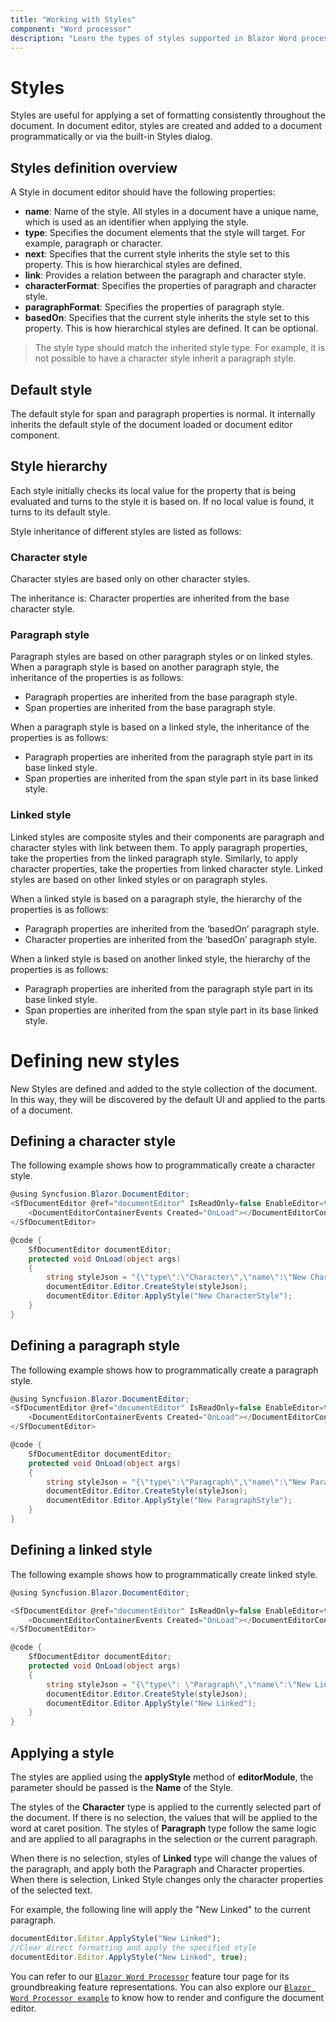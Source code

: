 ```yaml
---
title: "Working with Styles"
component: "Word processor"
description: "Learn the types of styles supported in Blazor Word processor and how to create a style for the document, and apply it for selected contents."
---
```


# Styles

Styles are useful for applying a set of formatting consistently throughout the document. In document editor, styles are created and added to a document programmatically or via the built-in Styles dialog.

## Styles definition overview

A Style in document editor should have the following properties:

* **name**: Name of the style. All styles in a document have a unique name, which is used as an identifier when applying the style.
* **type**: Specifies the document elements that the style will target. For example, paragraph or character.
* **next**: Specifies that the current style inherits the style set to this property. This is how hierarchical styles are defined.
* **link**: Provides a relation between the paragraph and character style.
* **characterFormat**: Specifies the properties of paragraph and character style.
* **paragraphFormat**: Specifies the properties of paragraph style.
* **basedOn**: Specifies that the current style inherits the style set to this property. This is how hierarchical styles are defined. It can be optional.

> The style type should match the inherited style type. For example, it is not possible to have a character style inherit a paragraph style.

## Default style

The default style for span and paragraph properties is normal. It internally inherits the default style of the document loaded or document editor component.

## Style hierarchy

Each style initially checks its local value for the property that is being evaluated and turns to the style it is based on. If no local value is found, it turns to its default style.

Style inheritance of different styles are listed as follows:

### Character style

Character styles are based only on other character styles.

The inheritance is: Character properties are inherited from the base character style.

### Paragraph style

Paragraph styles are based on other paragraph styles or on linked styles.
When a paragraph style is based on another paragraph style, the inheritance of the properties is as follows:
* Paragraph properties are inherited from the base paragraph style.
* Span properties are inherited from the base paragraph style.

When a paragraph style is based on a linked style, the inheritance of the properties is as follows:
* Paragraph properties are inherited from the paragraph style part in its base linked style.
* Span properties are inherited from the span style part in its base linked style.

### Linked style

Linked styles are composite styles and their components are paragraph and character styles with link between them. To apply paragraph properties, take the properties from the linked paragraph style. Similarly, to apply character properties, take the properties from linked character style.
Linked styles are based on other linked styles or on paragraph styles.

When a linked style is based on a paragraph style, the hierarchy of the properties is as follows:

* Paragraph properties are inherited from the ‘basedOn’ paragraph style.
* Character properties are inherited from the ‘basedOn’ paragraph style.

When a linked style is based on another linked style, the hierarchy of the properties is as follows:

* Paragraph properties are inherited from the paragraph style part in its base linked style.
* Span properties are inherited from the span style part in its base linked style.

# Defining new styles

New Styles are defined and added to the style collection of the document. In this way, they will be discovered by the default UI and applied to the parts of a document.

## Defining a character style

The following example shows how to programmatically create a character style.

```csharp
@using Syncfusion.Blazor.DocumentEditor;
<SfDocumentEditor @ref="documentEditor" IsReadOnly=false EnableEditor=true EnableSelection=true>
    <DocumentEditorContainerEvents Created="OnLoad"></DocumentEditorContainerEvents>
</SfDocumentEditor>

@code {
    SfDocumentEditor documentEditor;
    protected void OnLoad(object args)
    {
        string styleJson = "{\"type\":\"Character\",\"name\":\"New CharacterStyle\",\"basedOn\":\"Default Paragraph Font\",\"characterFormat\":{\"fontSize\":16.0,\"fontFamily\":\"Calibri Light\",\"fontColor\":\"#2F5496\",\"bold\":true,\"italic\":true,\"underline\":\"Single\"}}";
        documentEditor.Editor.CreateStyle(styleJson);
        documentEditor.Editor.ApplyStyle("New CharacterStyle");
    }
}
```

## Defining a paragraph style

The following example shows how to programmatically create a paragraph style.

```csharp
@using Syncfusion.Blazor.DocumentEditor;
<SfDocumentEditor @ref="documentEditor" IsReadOnly=false EnableEditor=true EnableSelection=true>
    <DocumentEditorContainerEvents Created="OnLoad"></DocumentEditorContainerEvents>
</SfDocumentEditor>

@code {
    SfDocumentEditor documentEditor;
    protected void OnLoad(object args)
    {
        string styleJson = "{\"type\":\"Paragraph\",\"name\":\"New ParagraphStyle\",\"basedOn\":\"Normal\",\"characterFormat\":{\"fontSize\":16.0,\"fontFamily\":\"Calibri Light\",\"fontColor\":\"#2F5496\",\"bold\":true,\"italic\":true,\"underline\":\"Single\"},\"paragraphFormat\":{\"leftIndent\":0.0,\"rightIndent\":0.0,\"firstLineIndent\":0.0,\"beforeSpacing\":12.0,\"afterSpacing\":0.0,\"lineSpacing\":1.0791666507720947,\"lineSpacingType\":\"Multiple\",\"textAlignment\":\"Left\",\"outlineLevel\":\"Level1\"}}";
        documentEditor.Editor.CreateStyle(styleJson);
        documentEditor.Editor.ApplyStyle("New ParagraphStyle");
    }
}
```

## Defining a linked style

The following example shows how to programmatically create linked style.

```csharp
@using Syncfusion.Blazor.DocumentEditor;

<SfDocumentEditor @ref="documentEditor" IsReadOnly=false EnableEditor=true EnableSelection=true>
    <DocumentEditorContainerEvents Created="OnLoad"></DocumentEditorContainerEvents>
</SfDocumentEditor>

@code {
    SfDocumentEditor documentEditor;
    protected void OnLoad(object args)
    {
        string styleJson = "{\"type\": \"Paragraph\",\"name\":\"New Linked\",\"basedOn\":\"Normal\",\"next\":\"Normal\",\"link\":\"New Linked Char\",\"characterFormat\":{\"fontSize\":16.0,\"fontFamily\":\"Calibri Light\",\"fontColor\":\"#2F5496\"},\"paragraphFormat\":{\"leftIndent\": 0.0,\"rightIndent\":0.0,\"firstLineIndent\":0.0,\"beforeSpacing\":12.0,\"afterSpacing\":0.0,\"lineSpacing\":1.0791666507720947,\"lineSpacingType\":\"Multiple\",\"textAlignment\":\"Left\",\"outlineLevel\":\"Level1\"}}";
        documentEditor.Editor.CreateStyle(styleJson);
        documentEditor.Editor.ApplyStyle("New Linked");
    }
}
```

## Applying a style

The styles are applied using the **applyStyle** method of **editorModule**, the parameter should be passed is the **Name** of the Style.

The styles of the **Character** type is applied to the currently selected part of the document. If there is no selection, the values that will be applied to the word at caret position. The styles of **Paragraph** type follow the same logic and are applied to all paragraphs in the selection or the current paragraph.

When there is no selection, styles of **Linked** type will change the values of the paragraph, and apply both the Paragraph and Character properties. When there is selection, Linked Style changes only the character properties of the selected text.

For example, the following line will apply the "New Linked" to the current paragraph.

```javascript
documentEditor.Editor.ApplyStyle("New Linked");
//Clear direct formatting and apply the specified style
documentEditor.Editor.ApplyStyle("New Linked", true);
```

You can refer to our [`Blazor Word Processor`](https://www.syncfusion.com/blazor-components/blazor-word-processor) feature tour page for its groundbreaking feature representations. You can also explore our [`Blazor Word Processor example`](https://blazor.syncfusion.com/demos/document-editor/default-functionalities) to know how to render and configure the document editor.